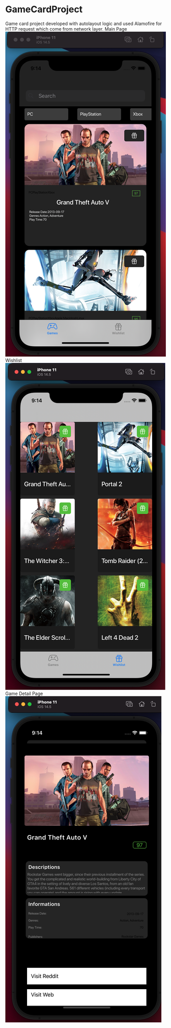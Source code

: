 # GameCardProject
Game card project developed with autolayout logic and used Alamofire for HTTP request which come from network layer. 
Main Page
![Alt text](https://github.com/semihozsoy/GameCardProject/blob/master/GameCardProjectScreenshots/MainPage.png?)
Wishlist
![Alt text](https://github.com/semihozsoy/GameCardProject/blob/master/GameCardProjectScreenshots/Wishlist.png?)
Game Detail Page
![Alt text](https://github.com/semihozsoy/GameCardProject/blob/master/GameCardProjectScreenshots/GameDetail.png?)
